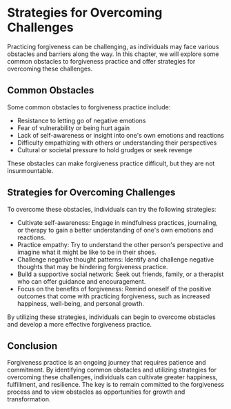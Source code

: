 # Strategies for Overcoming Challenges

Practicing forgiveness can be challenging, as individuals may face various obstacles and barriers along the way. In this chapter, we will explore some common obstacles to forgiveness practice and offer strategies for overcoming these challenges.

Common Obstacles
----------------

Some common obstacles to forgiveness practice include:

* Resistance to letting go of negative emotions
* Fear of vulnerability or being hurt again
* Lack of self-awareness or insight into one's own emotions and reactions
* Difficulty empathizing with others or understanding their perspectives
* Cultural or societal pressure to hold grudges or seek revenge

These obstacles can make forgiveness practice difficult, but they are not insurmountable.

Strategies for Overcoming Challenges
------------------------------------

To overcome these obstacles, individuals can try the following strategies:

* Cultivate self-awareness: Engage in mindfulness practices, journaling, or therapy to gain a better understanding of one's own emotions and reactions.
* Practice empathy: Try to understand the other person's perspective and imagine what it might be like to be in their shoes.
* Challenge negative thought patterns: Identify and challenge negative thoughts that may be hindering forgiveness practice.
* Build a supportive social network: Seek out friends, family, or a therapist who can offer guidance and encouragement.
* Focus on the benefits of forgiveness: Remind oneself of the positive outcomes that come with practicing forgiveness, such as increased happiness, well-being, and personal growth.

By utilizing these strategies, individuals can begin to overcome obstacles and develop a more effective forgiveness practice.

Conclusion
----------

Forgiveness practice is an ongoing journey that requires patience and commitment. By identifying common obstacles and utilizing strategies for overcoming these challenges, individuals can cultivate greater happiness, fulfillment, and resilience. The key is to remain committed to the forgiveness process and to view obstacles as opportunities for growth and transformation.
